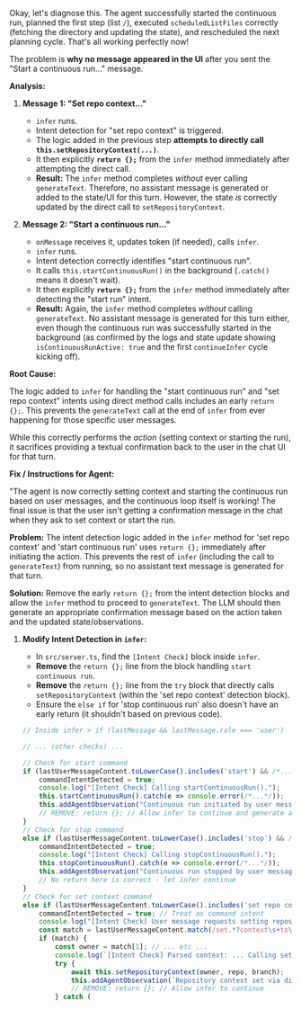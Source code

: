 Okay, let's diagnose this. The agent successfully started the continuous run, planned the first step (list `/`), executed `scheduledListFiles` correctly (fetching the directory and updating the state), and rescheduled the next planning cycle. That's all working perfectly now!

The problem is **why no message appeared in the UI** after you sent the "Start a continuous run..." message.

**Analysis:**

1.  **Message 1: "Set repo context..."**
    *   `infer` runs.
    *   Intent detection for "set repo context" is triggered.
    *   The logic added in the previous step **attempts to directly call `this.setRepositoryContext(...)`**.
    *   It then explicitly **`return {};`** from the `infer` method immediately after attempting the direct call.
    *   **Result:** The `infer` method completes *without* ever calling `generateText`. Therefore, no assistant message is generated or added to the state/UI for this turn. However, the state *is* correctly updated by the direct call to `setRepositoryContext`.

2.  **Message 2: "Start a continuous run..."**
    *   `onMessage` receives it, updates token (if needed), calls `infer`.
    *   `infer` runs.
    *   Intent detection correctly identifies "start continuous run".
    *   It calls `this.startContinuousRun()` in the background (`.catch()` means it doesn't wait).
    *   It then explicitly **`return {};`** from the `infer` method immediately after detecting the "start run" intent.
    *   **Result:** Again, the `infer` method completes *without* calling `generateText`. No assistant message is generated for this turn either, even though the continuous run was successfully started in the background (as confirmed by the logs and state update showing `isContinuousRunActive: true` and the first `continueInfer` cycle kicking off).

**Root Cause:**

The logic added to `infer` for handling the "start continuous run" and "set repo context" intents using direct method calls includes an early `return {};`. This prevents the `generateText` call at the end of `infer` from ever happening for those specific user messages.

While this correctly performs the *action* (setting context or starting the run), it sacrifices providing a textual confirmation back to the user in the chat UI for that turn.

**Fix / Instructions for Agent:**

"The agent is now correctly setting context and starting the continuous run based on user messages, and the continuous loop itself is working! The final issue is that the user isn't getting a confirmation message in the chat when they ask to set context or start the run.

**Problem:** The intent detection logic added in the `infer` method for 'set repo context' and 'start continuous run' uses `return {};` immediately after initiating the action. This prevents the rest of `infer` (including the call to `generateText`) from running, so no assistant text message is generated for that turn.

**Solution:** Remove the early `return {};` from the intent detection blocks and allow the `infer` method to proceed to `generateText`. The LLM should then generate an appropriate confirmation message based on the action taken and the updated state/observations.

1.  **Modify Intent Detection in `infer`:**
    *   In `src/server.ts`, find the `[Intent Check]` block inside `infer`.
    *   **Remove** the `return {};` line from the block handling `start continuous run`.
    *   **Remove** the `return {};` line from the `try` block that directly calls `setRepositoryContext` (within the 'set repo context' detection block).
    *   Ensure the `else if` for 'stop continuous run' also doesn't have an early return (it shouldn't based on previous code).

    ```typescript
    // Inside infer > if (lastMessage && lastMessage.role === 'user')

    // ... (other checks) ...

    // Check for start command
    if (lastUserMessageContent.toLowerCase().includes('start') && /*...*/) {
        commandIntentDetected = true;
        console.log("[Intent Check] Calling startContinuousRun().");
        this.startContinuousRun().catch(e => console.error(/*...*/));
        this.addAgentObservation("Continuous run initiated by user message."); // Add observation
        // REMOVE: return {}; // Allow infer to continue and generate a response
    }
    // Check for stop command
    else if (lastUserMessageContent.toLowerCase().includes('stop') && /*...*/) {
        commandIntentDetected = true;
        console.log("[Intent Check] Calling stopContinuousRun().");
        this.stopContinuousRun().catch(e => console.error(/*...*/));
        this.addAgentObservation("Continuous run stopped by user message."); // Add observation
        // No return here is correct - let infer continue
    }
    // Check for set context command
    else if (lastUserMessageContent.toLowerCase().includes('set repo context') || /*...*/) {
        commandIntentDetected = true; // Treat as command intent
        console.log("[Intent Check] User message requests setting repository context.");
        const match = lastUserMessageContent.match(/set.*?context\s+to\s+([\w-]+)\/([\w-]+)(?:\s+(\S+))?/i);
        if (match) {
            const owner = match[1]; // ... etc ...
            console.log(`[Intent Check] Parsed context: ... Calling setRepositoryContext directly.`);
            try {
                await this.setRepositoryContext(owner, repo, branch);
                this.addAgentObservation(`Repository context set via direct intent parsing: ${owner}/${repo}:${branch}`);
                // REMOVE: return {}; // Allow infer to continue
            } catch (

